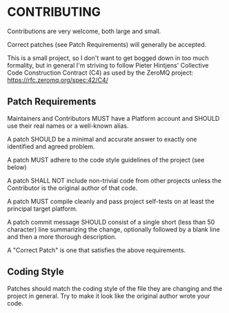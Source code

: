 # CONTRIBUTING

Contributions are very welcome, both large and small.

Correct patches (see Patch Requirements) will generally be accepted.

This is a small project, so I don't want to get bogged down in too much formality, but in general I'm striving to follow Pieter Hintjens' Collective Code Construction Contract (C4) as used by the ZeroMQ project: https://rfc.zeromq.org/spec:42/C4/

## Patch Requirements

  Maintainers and Contributors MUST have a Platform account and SHOULD use their real names or a well-known alias.

  A patch SHOULD be a minimal and accurate answer to exactly one identified and agreed problem.

  A patch MUST adhere to the code style guidelines of the project (see below)

  A patch SHALL NOT include non-trivial code from other projects unless the Contributor is the original author of that code.

  A patch MUST compile cleanly and pass project self-tests on at least the principal target platform.

  A patch commit message SHOULD consist of a single short (less than 50 character) line summarizing the change, optionally followed by a blank line and then a more thorough description.

  A "Correct Patch" is one that satisfies the above requirements.


## Coding Style

Patches should match the coding style of the file they are changing and the project in general. Try to make it look like the original author wrote your code.

